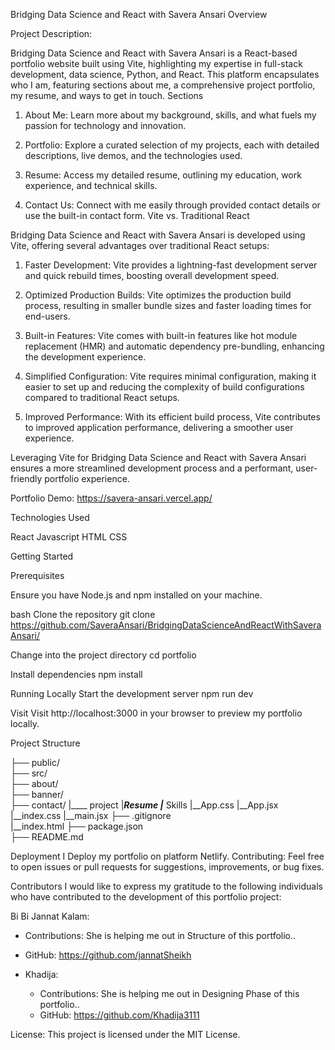 
Bridging Data Science and React with Savera Ansari
Overview

Project Description:

 Bridging Data Science and React with Savera Ansari is a React-based portfolio website built using Vite, highlighting my expertise in full-stack development, data science, Python, and React. This platform encapsulates who I am, featuring sections about me, a comprehensive project portfolio, my resume, and ways to get in touch.
Sections

1.   About Me:   Learn more about my background, skills, and what fuels my passion for technology and innovation.

2.   Portfolio:   Explore a curated selection of my projects, each with detailed descriptions, live demos, and the technologies used.

3.   Resume:   Access my detailed resume, outlining my education, work experience, and technical skills.

4.   Contact Us:   Connect with me easily through provided contact details or use the built-in contact form.
Vite vs. Traditional React

 Bridging Data Science and React with Savera Ansari is developed using Vite, offering several advantages over traditional React setups:

1.   Faster Development:   Vite provides a lightning-fast development server and quick rebuild times, boosting overall development speed.

2.   Optimized Production Builds:   Vite optimizes the production build process, resulting in smaller bundle sizes and faster loading times for end-users.

3.   Built-in Features:   Vite comes with built-in features like hot module replacement (HMR) and automatic dependency pre-bundling, enhancing the development experience.

4.   Simplified Configuration:   Vite requires minimal configuration, making it easier to set up and reducing the complexity of build configurations compared to traditional React setups.

5.   Improved Performance:   With its efficient build process, Vite contributes to improved application performance, delivering a smoother user experience.

Leveraging Vite for  Bridging Data Science and React with Savera Ansari ensures a more streamlined development process and a performant, user-friendly portfolio experience.


Portfolio Demo:
https://savera-ansari.vercel.app/


Technologies Used

React 
Javascript
HTML
CSS

Getting Started

Prerequisites

Ensure you have Node.js and npm installed on your machine.

bash
Clone the repository
git clone https://github.com/SaveraAnsari/BridgingDataScienceAndReactWithSaveraAnsari/

Change into the project directory
cd portfolio

Install dependencies
npm install

Running Locally 
Start the development server
npm run dev

Visit 
Visit http://localhost:3000 in your browser to preview my portfolio locally.

Project Structure

├── public/               
├── src/                
     ├── about/      
     ├── banner/          
     ├── contact/
      |____ project
      |___Resume
      |___ Skills
      |__App.css
      |__App.jsx
      |__index.css
      |__main.jsx
├── .gitignore          
 |__index.html
├── package.json          
├── README.md            
           
Deployment
I Deploy my portfolio on platform Netlify.
Contributing:
Feel free to open issues or pull requests for suggestions, improvements, or bug fixes.

Contributors
I would like to express my gratitude to the following individuals who have contributed to the development of this portfolio project:

Bi Bi Jannat Kalam:
  - Contributions: She is helping me out in Structure of this portfolio..
  - GitHub: https://github.com/jannatSheikh

- Khadija:
  - Contributions:  She is helping me out in Designing Phase of this portfolio..
  - GitHub: https://github.com/Khadija3111


License:
This project is licensed under the MIT License.






